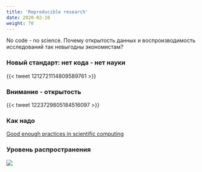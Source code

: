 ```yaml
---
title: 'Reproducible research'
date: 2020-02-10
weight: 70
---
```


No code - no science. Почему открытость данных и воспроизводимость исследований 
так невыгодны экономистам?

<!--more-->

### Новый стандарт: нет кода - нет науки

{{< tweet 1212721114809589761 >}}

### Внимание - открытость 

<!--
{{< tweet 1224397722683355136 >}}
-->

{{< tweet 1223729805184516097 >}}

### Как надо

[Good enough practices in scientific computing](https://journals.plos.org/ploscompbiol/article?id=10.1371/journal.pcbi.1005510)

### Уровень распространения

![](https://pbs.twimg.com/media/EObx0mDWAAIs3QP?format=jpg&name=medium)


<!--### 10 лет - не возраст

{{< tweet 1223153677554286594 >}}

- презентация Powerpoint

- Кейти Бауман
- Jupyter workflow

- DistillPUBS
- plosone

-->




